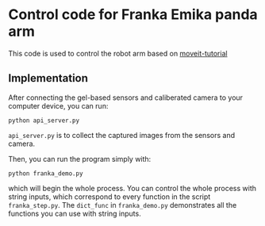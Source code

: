 # Control code for Franka Emika panda arm
This code is used to control the robot arm based on [moveit-tutorial](https://github.com/ros-planning/moveit_tutorials)

## Implementation
After connecting the gel-based sensors and caliberated camera to your computer device, you can run:
```shell
python api_server.py
```
`api_server.py` is to collect the captured images from the sensors and camera.

Then, you can run the program simply with:
```shell
python franka_demo.py
```
which will begin the whole process. You can control the whole process with string inputs, which correspond to every function in the script `franka_step.py`. The `dict_func` in `franka_demo.py` demonstrates all the functions you can use with string inputs.
